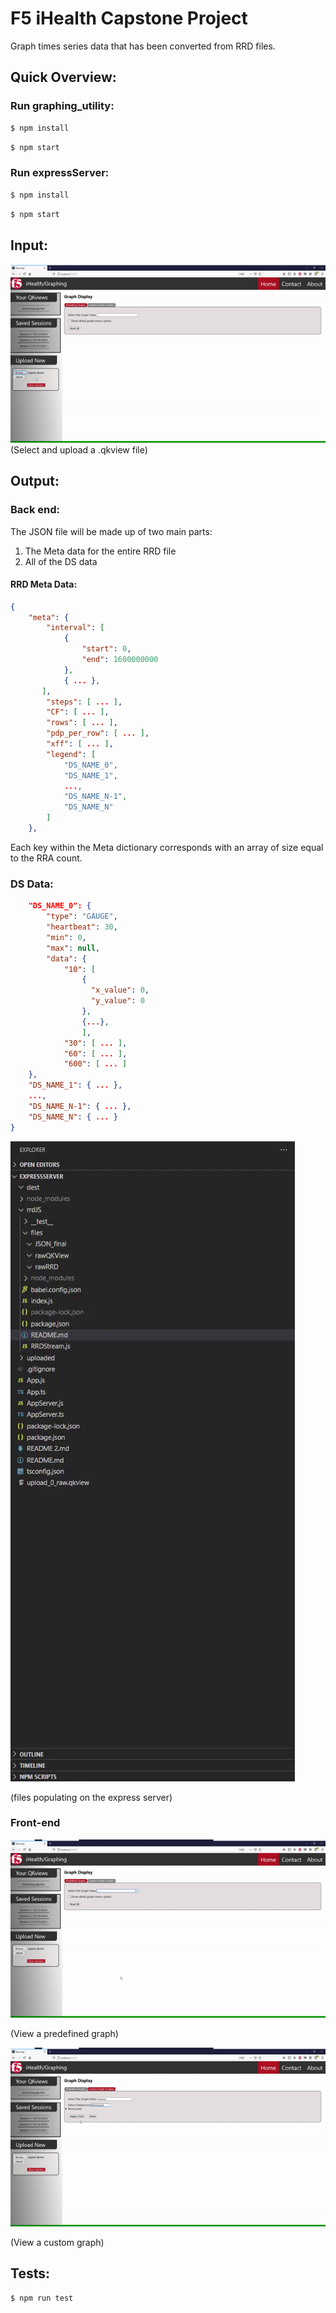# F5 iHealth Capstone Project

Graph times series data that has been converted from RRD files.

## Quick Overview:


### Run graphing_utility:
```js
$ npm install
```
```js
$ npm start
```
### Run expressServer:

```js
$ npm install
```
```js
$ npm start
```

## Input:

![til](../misc/upload_pt1.gif )
(Select and upload a .qkview file)

## Output:

### Back end:
The JSON file will be made up of two main parts:
1. The Meta data for the entire RRD file
2. All of the DS data
#### RRD Meta Data:

```JSON
{
    "meta": {
        "interval": [ 
            {
                "start": 0,
                "end": 1600000000
            },
            { ... },
       ],
        "steps": [ ... ],
        "CF": [ ... ],
        "rows": [ ... ],
        "pdp_per_row": [ ... ],
        "xff": [ ... ],
        "legend": [ 
            "DS_NAME_0",
            "DS_NAME_1",
            ...,
            "DS_NAME_N-1",
            "DS_NAME_N"
        ]
    },
```
Each key within the Meta dictionary corresponds with an array of size equal to the RRA count.

### DS Data:
```JSON
    "DS_NAME_0": {
        "type": "GAUGE",
        "heartbeat": 30,
        "min": 0,
        "max": null,
        "data": {
            "10": [ 
                {
                  "x_value": 0,
                  "y_value": 0
                },
                {...},
                ],
            "30": [ ... ],
            "60": [ ... ],
            "600": [ ... ]
    },
    "DS_NAME_1": { ... },
    ...,
    "DS_NAME_N-1": { ... },
    "DS_NAME_N": { ... }
}
```

![til](../misc/upload_pt2.gif)

(files populating on the express server)

### Front-end
![til](../misc/graph_pt1.gif)

(View a predefined graph)

![til](../misc/graph_pt2.gif)

(View a custom graph)

## Tests:
```js
$ npm run test
```
